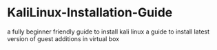 # KaliLinux-Installation-Guide
a fully beginner friendly guide to install kali linux 
a guide to install latest version of guest additions in virtual box
